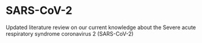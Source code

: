 # SARS-CoV-2
Updated literature review on our current knowledge about the Severe acute respiratory syndrome coronavirus 2 (SARS-CoV-2)
